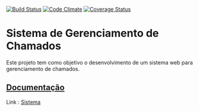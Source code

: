 [![Build Status](https://travis-ci.org/augustoberwaldt/syscall.svg?branch=master)](https://travis-ci.org/augustoberwaldt/syscall) 
[![Code Climate](https://codeclimate.com/github/augustoberwaldt/syscall.svg)](https://codeclimate.com/github/augustoberwaldt/syscall)
[![Coverage Status](https://coveralls.io/repos/github/augustoberwaldt/syscall/badge.svg)](https://coveralls.io/github/augustoberwaldt/syscall)

# Sistema de Gerenciamento de Chamados

Este projeto tem como objetivo o desenvolvimento de um sistema web para gerenciamento de chamados.

## [Documentação](https://github.com/augustoberwaldt/syscall/wiki)

Link : [Sistema](syscall.herokuapp.com) 